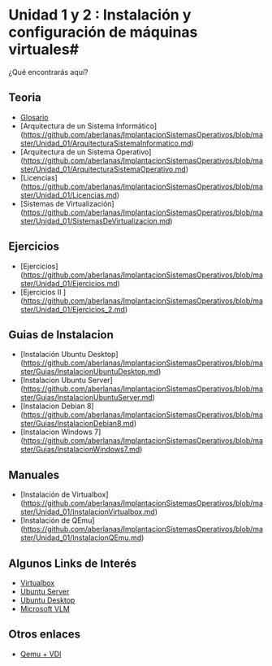 # Unidad 1 y 2 : Instalación y configuración de máquinas virtuales#

¿Qué encontrarás aquí?

## Teoria

* [Glosario](https://github.com/aberlanas/ImplantacionSistemasOperativos/blob/master/Unidad_01/Glosario.md)
* [Arquitectura de un Sistema Informático] (https://github.com/aberlanas/ImplantacionSistemasOperativos/blob/master/Unidad_01/ArquitecturaSistemaInformatico.md)
* [Arquitectura de un Sistema Operativo] (https://github.com/aberlanas/ImplantacionSistemasOperativos/blob/master/Unidad_01/ArquitecturaSistemaOperativo.md)
* [Licencias] (https://github.com/aberlanas/ImplantacionSistemasOperativos/blob/master/Unidad_01/Licencias.md)
* [Sistemas de Virtualización] (https://github.com/aberlanas/ImplantacionSistemasOperativos/blob/master/Unidad_01/SistemasDeVirtualizacion.md)

## Ejercicios

* [Ejercicios] (https://github.com/aberlanas/ImplantacionSistemasOperativos/blob/master/Unidad_01/Ejercicios.md)
* [Ejercicios II ] (https://github.com/aberlanas/ImplantacionSistemasOperativos/blob/master/Unidad_01/Ejercicios_2.md)


## Guias de Instalacion

* [Instalación Ubuntu Desktop] (https://github.com/aberlanas/ImplantacionSistemasOperativos/blob/master/Guias/InstalacionUbuntuDesktop.md)
* [Instalacion Ubuntu Server] (https://github.com/aberlanas/ImplantacionSistemasOperativos/blob/master/Guias/InstalacionUbuntuServer.md)
* [Instalacion Debian 8] (https://github.com/aberlanas/ImplantacionSistemasOperativos/blob/master/Guias/InstalacionDebian8.md)
* [Instalacion Windows 7] (https://github.com/aberlanas/ImplantacionSistemasOperativos/blob/master/Guias/InstalacionWindows7.md)

## Manuales

* [Instalación de Virtualbox] (https://github.com/aberlanas/ImplantacionSistemasOperativos/blob/master/Unidad_01/InstalacionVirtualbox.md)
* [Instalación de QEmu] (https://github.com/aberlanas/ImplantacionSistemasOperativos/blob/master/Unidad_01/InstalacionQEmu.md)

## Algunos Links de Interés

* [Virtualbox](https://www.virtualbox.org/)
* [Ubuntu Server](http://www.ubuntu.com/server)
* [Ubuntu Desktop](http://www.ubuntu.com/desktop)
* [Microsoft VLM](http://www.microsoft.com/es-es/licensing/default.aspx#tab=1)

## Otros enlaces
* [Qemu + VDI](http://bethesignal.org/blog/2011/01/05/how-to-mount-virtualbox-vdi-image/)
